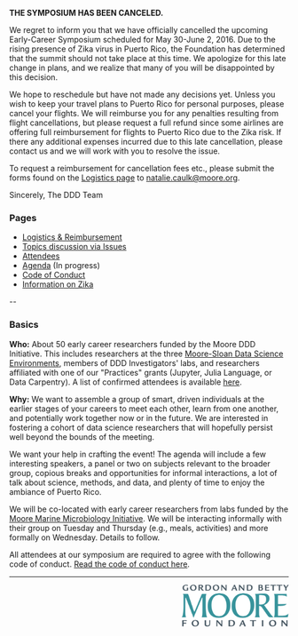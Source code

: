 **THE SYMPOSIUM HAS BEEN CANCELED.**

We regret to inform you that we have officially cancelled the upcoming Early-Career Symposium  scheduled for May 30-June 2, 2016. Due to the rising presence of Zika virus in Puerto Rico, the Foundation has determined that the summit should not take place at this time. We apologize for this late change in plans, and we realize that many of you will be disappointed by this decision.

We hope to reschedule but have not made any decisions yet. Unless you wish to keep your travel plans to Puerto Rico for personal purposes, please cancel your flights. We will reimburse you for any penalties resulting from flight cancellations, but please request a full refund since some airlines are offering full reimbursement for flights to Puerto Rico due to the Zika risk. If there any additional expenses incurred due to this late cancellation, please contact us and we will work with you to resolve the issue.

To request a reimbursement for cancellation fees etc., please submit the forms found on the [Logistics page](https://github.com/DDD-Moore/early-career-puertorico/blob/master/logistics.md#expenses--reimbursement) to [natalie.caulk@moore.org](mailto:natalie.caulk@moore.org).

Sincerely,
The DDD Team



### Pages

- [Logistics & Reimbursement](https://github.com/DDD-Moore/early-career-puertorico/blob/master/logistics.md) 
- [Topics discussion via Issues](https://github.com/DDD-Moore/early-career-puertorico/issues)
- [Attendees](https://github.com/DDD-Moore/early-career-puertorico/blob/master/attendees.md)
- [Agenda](https://github.com/DDD-Moore/early-career-puertorico/blob/master/agenda.md) (In progress)
- [Code of Conduct](https://github.com/DDD-Moore/early-career-puertorico/blob/master/code-of-conduct.md)
- [Information on Zika](https://github.com/DDD-Moore/early-career-puertorico/blob/master/zika.md)

--
<!-- <a href="http://www.wyndhamriomar.com/"><img src="https://github.com/DDD-Moore/early-career-puertorico/raw/master/hotel.jpg" height="300"></a> -->

### Basics

**Who:** About 50 early career researchers funded by the Moore DDD Initiative. This includes researchers at the three [Moore-Sloan Data Science Environments](http://msdse.org), members of DDD Investigators' labs, and researchers affiliated with one of our "Practices" grants (Jupyter, Julia Language, or Data Carpentry). A list of confirmed attendees is available [here](https://github.com/DDD-Moore/early-career-puertorico/blob/master/attendees.md).

**Why:** We want to assemble a group of smart, driven individuals at the earlier stages of your careers to meet each other, learn from one another, and potentially work together now or in the future. We are interested in fostering a cohort of data science researchers that will hopefully persist well beyond the bounds of the meeting. 

We want your help in crafting the event! The agenda will include a few interesting speakers, a panel or two on subjects relevant to the broader group, copious breaks and opportunities for informal interactions, a lot of talk about science, methods, and data, and plenty of time to enjoy the ambiance of Puerto Rico.

We will be co-located with early career researchers from labs funded by the [Moore Marine Microbiology Initiative](https://www.moore.org/programs/science/marine-microbiology-initiative). We will be interacting informally with their group on Tuesday and Thursday (e.g., meals, activities) and more formally on Wednesday. Details to follow.

All attendees at our symposium are required to agree with the following code of conduct. [Read the code of conduct here](https://github.com/DDD-Moore/early-career-puertorico/blob/master/code-of-conduct.md).



---
<a href="http://www.moore.org"><img src="https://github.com/DDD-Moore/early-career-puertorico/raw/master/moore-logo-color.png" align="right" height="75"></a>
